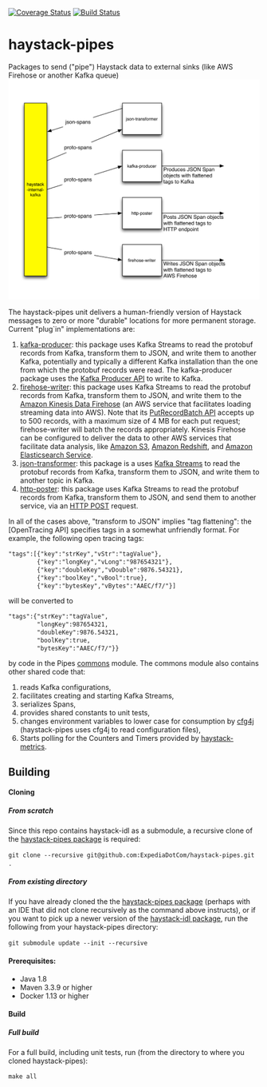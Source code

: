 [![Coverage Status](https://coveralls.io/repos/github/ExpediaDotCom/haystack-pipes/badge.svg?branch=master)](https://coveralls.io/github/ExpediaDotCom/haystack-pipes?branch=master)
[![Build Status](https://travis-ci.org/ExpediaDotCom/haystack-pipes.svg?branch=master)](https://travis-ci.org/ExpediaDotCom/haystack-pipes)

# haystack-pipes
Packages to send ("pipe") Haystack data to external sinks (like AWS Firehose or another Kafka queue)
![High Level Block Diagram](https://github.com/ExpediaDotCom/haystack-pipes/blob/master/documents/diagrams/haystack_pipes.png)

The haystack-pipes unit delivers a human-friendly version of Haystack messages to zero or more "durable" locations for 
more permanent storage. Current "plug`in" implementations are:
1. [kafka-producer](https://github.com/ExpediaDotCom/haystack-pipes/tree/master/kafka-producer): this package uses Kafka 
Streams to read the protobuf records from Kafka, transform them to JSON, and write them to another Kafka, potentially
and typically a different Kafka installation than the one from which the protobuf records were read. The kafka-producer
package uses the 
[Kafka Producer API](https://kafka.apache.org/0110/javadoc/index.html?org/apache/kafka/clients/producer/Producer.html) 
to write to Kafka.
2. [firehose-writer](https://github.com/ExpediaDotCom/haystack-pipes/tree/master/firehose-writer): this package uses
Kafka Streams to read the protobuf records from Kafka, transform them to JSON, and write them to the
[Amazon Kinesis Data Firehose](https://aws.amazon.com/kinesis/data-firehose/) (an AWS service that facilitates loading 
streaming data into AWS). Note that its 
[PutRecordBatch API](http://docs.aws.amazon.com/firehose/latest/APIReference/API_PutRecordBatch.html) accepts up to
500 records, with a maximum size of 4 MB for each put request; firehose-writer will batch the records appropriately.
Kinesis Firehose can be configured to deliver the data to other AWS services that facilitate data analysis, like
[Amazon S3](https://aws.amazon.com/s3/), [Amazon Redshift](https://aws.amazon.com/redshift/), and
[Amazon Elasticsearch Service](https://aws.amazon.com/elasticsearch-service/).
3. [json-transformer](https://github.com/ExpediaDotCom/haystack-pipes/tree/master/json-transformer): this package is a
uses [Kafka Streams](https://kafka.apache.org/documentation/streams/) to read the protobuf records from Kafka, transform
them to JSON, and write them to another topic in Kafka.
4. [http-poster](https://github.com/ExpediaDotCom/haystack-pipes/tree/master/http-poster): this package uses Kafka 
Streams to read the protobuf records from Kafka, transform them to JSON, and send them to another service, via an
[HTTP POST](https://en.wikipedia.org/wiki/POST_(HTTP)) request.

In all of the cases above, "transform to JSON" implies "tag flattening": the [OpenTracing API] specifies tags in a 
somewhat unfriendly format. For example, the following open tracing tags:
```
"tags":[{"key":"strKey","vStr":"tagValue"},
        {"key":"longKey","vLong":"987654321"},
        {"key":"doubleKey","vDouble":9876.54321},
        {"key":"boolKey","vBool":true},
        {"key":"bytesKey","vBytes":"AAEC/f7/"}]
```
will be converted to
```
"tags":{"strKey":"tagValue",
        "longKey":987654321,
        "doubleKey":9876.54321,
        "boolKey":true,
        "bytesKey":"AAEC/f7/"}}
```
by code in the Pipes [commons](https://github.com/ExpediaDotCom/haystack-pipes/tree/master/commons) module. The commons
module also contains other shared code that:
1. reads Kafka configurations,
2. facilitates creating and starting Kafka Streams,
3. serializes Spans,
4. provides shared constants to unit tests,
5. changes environment variables to lower case for consumption by [cfg4j](http://www.cfg4j.org/) 
(haystack-pipes uses cfg4j to read configuration files),
6. Starts polling for the Counters and Timers provided by 
[haystack-metrics](https://github.com/ExpediaDotCom/haystack-metrics).

## Building

#### Cloning
##### From scratch
Since this repo contains haystack-idl as a submodule, a recursive clone of the
[haystack-pipes package](https://github.com/ExpediaDotCom/haystack-pipes) is required:

```git clone --recursive git@github.com:ExpediaDotCom/haystack-pipes.git .```

##### From existing directory
If you have already cloned the the [haystack-pipes package](https://github.com/ExpediaDotCom/haystack-pipes) (perhaps
with an IDE that did not clone recursively as the command above instructs), or if you want to pick up a newer version of
the [haystack-idl package](https://github.com/ExpediaDotCom/haystack-idl), run the following from your haystack-pipes
directory:

```git submodule update --init --recursive```

#### Prerequisites: 

* Java 1.8
* Maven 3.3.9 or higher
* Docker 1.13 or higher

#### Build

##### Full build
For a full build, including unit tests, run (from the directory to where you cloned haystack-pipes):

```
make all
```